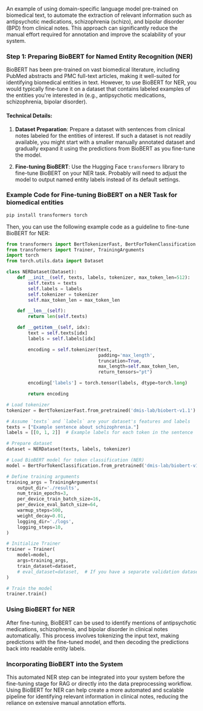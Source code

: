 An example of using domain-specific language model pre-trained on biomedical text, to automate the extraction of relevant information such as antipsychotic medications, schizophrenia (schizo), and bipolar disorder (BPD) from clinical notes. This approach can significantly reduce the manual effort required for annotation and improve the scalability of your system.

### Step 1: Preparing BioBERT for Named Entity Recognition (NER)

BioBERT has been pre-trained on vast biomedical literature, including PubMed abstracts and PMC full-text articles, making it well-suited for identifying biomedical entities in text. However, to use BioBERT for NER, you would typically fine-tune it on a dataset that contains labeled examples of the entities you're interested in (e.g., antipsychotic medications, schizophrenia, bipolar disorder).

#### Technical Details:

1. **Dataset Preparation**: Prepare a dataset with sentences from clinical notes labeled for the entities of interest. If such a dataset is not readily available, you might start with a smaller manually annotated dataset and gradually expand it using the predictions from BioBERT as you fine-tune the model.

2. **Fine-tuning BioBERT**: Use the Hugging Face `transformers` library to fine-tune BioBERT on your NER task. Probably will need to adjust the model to output named entity labels instead of its default settings.

### Example Code for Fine-tuning BioBERT on a NER Task for biomedical entities

```bash
pip install transformers torch
```

Then, you can use the following example code as a guideline to fine-tune BioBERT for NER:

```python
from transformers import BertTokenizerFast, BertForTokenClassification
from transformers import Trainer, TrainingArguments
import torch
from torch.utils.data import Dataset

class NERDataset(Dataset):
    def __init__(self, texts, labels, tokenizer, max_token_len=512):
        self.texts = texts
        self.labels = labels
        self.tokenizer = tokenizer
        self.max_token_len = max_token_len

    def __len__(self):
        return len(self.texts)

    def __getitem__(self, idx):
        text = self.texts[idx]
        labels = self.labels[idx]

        encoding = self.tokenizer(text,
                                  padding='max_length',
                                  truncation=True,
                                  max_length=self.max_token_len,
                                  return_tensors="pt")

        encoding['labels'] = torch.tensor(labels, dtype=torch.long)

        return encoding

# Load tokenizer
tokenizer = BertTokenizerFast.from_pretrained('dmis-lab/biobert-v1.1')

# Assume `texts` and `labels` are your dataset's features and labels
texts = ["Example sentence about schizophrenia."]
labels = [[0, 1, 2]]  # Example labels for each token in the sentence

# Prepare dataset
dataset = NERDataset(texts, labels, tokenizer)

# Load BioBERT model for token classification (NER)
model = BertForTokenClassification.from_pretrained('dmis-lab/biobert-v1.1', num_labels=3)

# Define training arguments
training_args = TrainingArguments(
    output_dir='./results',
    num_train_epochs=3,
    per_device_train_batch_size=16,
    per_device_eval_batch_size=64,
    warmup_steps=500,
    weight_decay=0.01,
    logging_dir='./logs',
    logging_steps=10,
)

# Initialize Trainer
trainer = Trainer(
    model=model,
    args=training_args,
    train_dataset=dataset,
    # eval_dataset=dataset,  # If you have a separate validation dataset
)

# Train the model
trainer.train()
```

### Using BioBERT for NER

After fine-tuning, BioBERT can be used to identify mentions of antipsychotic medications, schizophrenia, and bipolar disorder in clinical notes automatically. This process involves tokenizing the input text, making predictions with the fine-tuned model, and then decoding the predictions back into readable entity labels.

### Incorporating BioBERT into the System

This automated NER step can be integrated into your system before the fine-tuning stage for RAG or directly into the data preprocessing workflow. Using BioBERT for NER can help create a more automated and scalable pipeline for identifying relevant information in clinical notes, reducing the reliance on extensive manual annotation efforts.
